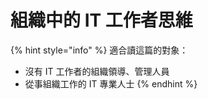 # 組織中的 IT 工作者思維

{% hint style="info" %}
適合讀這篇的對象：

* 沒有 IT 工作者的組織領導、管理人員
* 從事組織工作的 IT 專業人士
{% endhint %}



